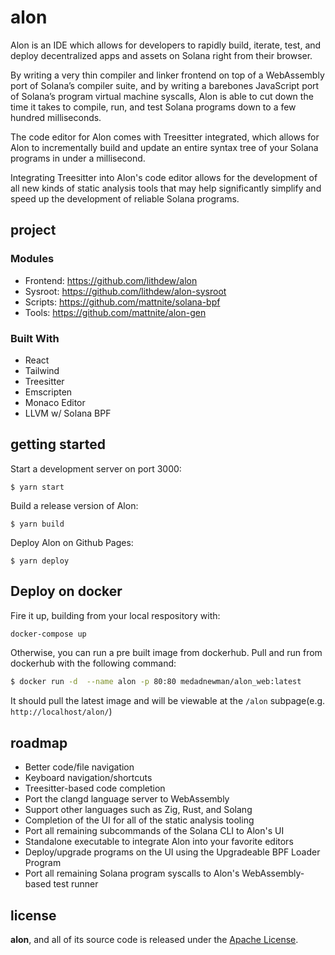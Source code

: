 # alon

Alon is an IDE which allows for developers to rapidly build, iterate, test, and deploy decentralized apps and assets on Solana right from their browser.

By writing a very thin compiler and linker frontend on top of a WebAssembly port of Solana’s compiler suite, and by writing a barebones JavaScript port of Solana’s program virtual machine syscalls, Alon is able to cut down the time it takes to compile, run, and test Solana programs down to a few hundred milliseconds.

The code editor for Alon comes with Treesitter integrated, which allows for Alon to incrementally build and update an entire syntax tree of your Solana programs in under a millisecond.

Integrating Treesitter into Alon's code editor allows for the development of all new kinds of static analysis tools that may help significantly simplify and speed up the development of reliable Solana programs.

## project

### Modules

- Frontend: https://github.com/lithdew/alon
- Sysroot: https://github.com/lithdew/alon-sysroot
- Scripts: https://github.com/mattnite/solana-bpf
- Tools: https://github.com/mattnite/alon-gen

### Built With

- React
- Tailwind
- Treesitter
- Emscripten
- Monaco Editor
- LLVM w/ Solana BPF

## getting started

Start a development server on port 3000:

```console
$ yarn start
```

Build a release version of Alon:

```console
$ yarn build
```

Deploy Alon on Github Pages:

```console
$ yarn deploy
```

## Deploy on docker

Fire it up, building from your local respository with:
```bash
docker-compose up
```

Otherwise, you can run a pre built image from dockerhub. Pull and run from dockerhub with the following command:

```bash
$ docker run -d  --name alon -p 80:80 medadnewman/alon_web:latest
```

It should pull the latest image and will be viewable at the `/alon` subpage(e.g. `http://localhost/alon/`)


## roadmap

- Better code/file navigation
- Keyboard navigation/shortcuts
- Treesitter-based code completion
- Port the clangd language server to WebAssembly
- Support other languages such as Zig, Rust, and Solang
- Completion of the UI for all of the static analysis tooling
- Port all remaining subcommands of the Solana CLI to Alon's UI
- Standalone executable to integrate Alon into your favorite editors
- Deploy/upgrade programs on the UI using the Upgradeable BPF Loader Program
- Port all remaining Solana program syscalls to Alon's WebAssembly-based test runner

## license

**alon**, and all of its source code is released under the [Apache License](LICENSE).